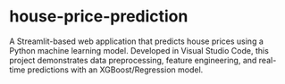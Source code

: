 # house-price-prediction
A Streamlit-based web application that predicts house prices using a Python machine learning model. Developed in Visual Studio Code, this project demonstrates data preprocessing, feature engineering, and real-time predictions with an XGBoost/Regression model.
